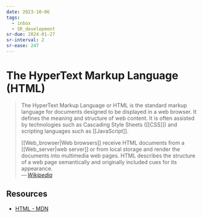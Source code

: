 ```yaml
---
date: 2023-10-06
tags:
  - inbox
  - SR_development
sr-due: 2024-01-27
sr-interval: 2
sr-ease: 247
---
```


# The HyperText Markup Language (HTML)

> The HyperText Markup Language or HTML is the standard markup language for
> documents designed to be displayed in a web browser. It defines the meaning
> and structure of web content. It is often assisted by technologies such as
> Cascading Style Sheets ([[CSS]]) and scripting languages such as
> [[JavaScript]].
>
> [[Web_browser|Web browsers]] receive HTML documents from
> a [[Web_server|web server]] or from local storage and render the documents
> into multimedia web pages. HTML describes the structure of a web page
> semantically and originally included cues for its appearance.\
> — <cite>[Wikipedia](https://en.wikipedia.org/wiki/HTML)</cite>


## Resources

- [HTML - MDN](https://developer.mozilla.org/en-US/docs/Web/HTML)
